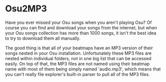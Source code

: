 # Osu2MP3

Have you ever missed your Osu songs when you aren't playing Osu? Of course you can find and download your songs from the internet, but when your Osu songs collection has more than 1000 songs, it isn't the best idea to try to download them all manually.

The good thing is that all of your beatmaps have an MP3 version of their songs nested in your Osu installation. Unfortunately these MP3 files are nested within individual folders, not in one big list that can be accessed easily. On top of that, the MP3 files are not named using their beatmap name with most of them being simply named 'audio.mp3', which means that you can't really file explorer's built-in parser to pull all of the MP3 files.

